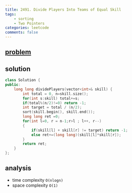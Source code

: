 ```yaml
---
title: 2491. Divide Players Into Teams of Equal Skill
tags:
    - sorting
    - Two Pointers
categories: leetcode
comments: false
---
```


## [problem](https://leetcode.com/problems/divide-players-into-teams-of-equal-skill/)

## solution
```c++
class Solution {
public:
    long long dividePlayers(vector<int>& skill) {
        int total = 0, n=skill.size();
        for(int s:skill) total+=s;
        if(total%(n/2)!=0) return -1;
        int target = total / (n/2);
        sort(skill.begin(), skill.end());
        long long ret =0;
        for(int l=0, r = n-1;r>l ; l++, r--)
        {
            if(skill[l] + skill[r] != target) return -1;
            else ret+=(long long)(skill[l]*skill[r]);
        }
        return ret;
    }
};
```

## analysis
- time complexity `O(nlogn)`
- space complexity `O(1)`